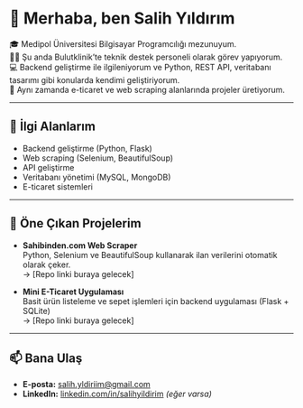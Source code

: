 # 👋 Merhaba, ben Salih Yıldırım

🎓 Medipol Üniversitesi Bilgisayar Programcılığı mezunuyum.  
👨‍💼 Şu anda Bulutklinik’te teknik destek personeli olarak görev yapıyorum.  
💻 Backend geliştirme ile ilgileniyorum ve Python, REST API, veritabanı tasarımı gibi konularda kendimi geliştiriyorum.  
🛒 Aynı zamanda e-ticaret ve web scraping alanlarında projeler üretiyorum.

---

## 🚀 İlgi Alanlarım
- Backend geliştirme (Python, Flask)
- Web scraping (Selenium, BeautifulSoup)
- API geliştirme
- Veritabanı yönetimi (MySQL, MongoDB)
- E-ticaret sistemleri

---

## 📂 Öne Çıkan Projelerim
- **Sahibinden.com Web Scraper**  
  Python, Selenium ve BeautifulSoup kullanarak ilan verilerini otomatik olarak çeker.  
  → [Repo linki buraya gelecek]

- **Mini E-Ticaret Uygulaması**  
  Basit ürün listeleme ve sepet işlemleri için backend uygulaması (Flask + SQLite)  
  → [Repo linki buraya gelecek]

---

## 📫 Bana Ulaş
- **E-posta:** salih.yldiriim@gmail.com  
- **LinkedIn:** [linkedin.com/in/salihyildirim](#) *(eğer varsa)*
